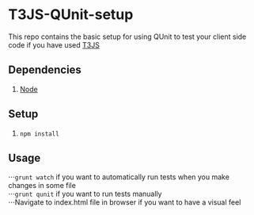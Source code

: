 # T3JS-QUnit-setup
This repo contains the basic setup for using QUnit to test your client side code if you have used [T3JS]("http://t3js.org")

## Dependencies
1. [Node](https://nodejs.org/)

## Setup
1. `npm install`

## Usage
⋅⋅⋅`grunt watch` if you want to automatically run tests when you make changes in some file  
⋅⋅⋅`grunt qunit` if you want to run tests manually  
⋅⋅⋅Navigate to index.html file in browser if you want to have a visual feel  
